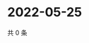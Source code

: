 # 2022-05-25

共 0 条

<!-- BEGIN WEIBO -->
<!-- 最后更新时间 Wed May 25 2022 18:07:01 GMT+0800 (China Standard Time) -->

<!-- END WEIBO -->
